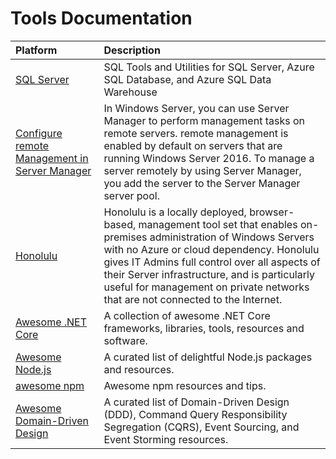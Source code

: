 # Tools Documentation
|Platform|Description|
|:--|:--|
|[SQL Server](https://github.com/MicrosoftDocs/sql-docs/blob/live/docs/tools/overview-sql-tools.md)|SQL Tools and Utilities for SQL Server, Azure SQL Database, and Azure SQL Data Warehouse|
|[Configure remote Management in Server Manager](https://github.com/MicrosoftDocs/windowsserverdocs/blob/master/WindowsServerDocs/administration/server-manager/configure-remote-management-in-server-manager.md)|In Windows Server, you can use Server Manager to perform management tasks on remote servers. remote management is enabled by default on servers that are running Windows Server 2016. To manage a server remotely by using Server Manager, you add the server to the Server Manager server pool.|
|[Honolulu](https://github.com/MicrosoftDocs/windowsserverdocs/blob/master/WindowsServerDocs/manage/honolulu/honolulu.md)|Honolulu is a locally deployed, browser-based, management tool set that enables on-premises administration of Windows Servers with no Azure or cloud dependency. Honolulu gives IT Admins full control over all aspects of their Server infrastructure, and is particularly useful for management on private networks that are not connected to the Internet.|
|[Awesome .NET Core](https://github.com/thangchung/awesome-dotnet-core)|A collection of awesome .NET Core frameworks, libraries, tools, resources and software.|
|[Awesome Node.js](https://github.com/sindresorhus/awesome-nodejs)|A curated list of delightful Node.js packages and resources.|
|[awesome npm](https://github.com/sindresorhus/awesome-npm)|Awesome npm resources and tips.|
|[Awesome Domain-Driven Design](https://github.com/heynickc/awesome-ddd)|A curated list of Domain-Driven Design (DDD), Command Query Responsibility Segregation (CQRS), Event Sourcing, and Event Storming resources.|
